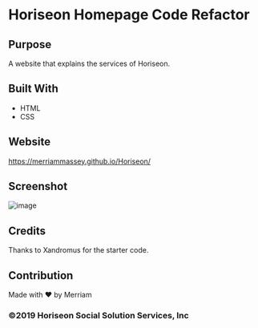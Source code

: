 # Horiseon Homepage Code Refactor

## Purpose
A website that explains the services of Horiseon. 

## Built With
* HTML
* CSS

## Website
https://merriammassey.github.io/Horiseon/

## Screenshot
![image](https://user-images.githubusercontent.com/77468612/107064476-c7d13a80-6798-11eb-8109-b7c2b59258d3.png)

## Credits
Thanks to Xandromus for the starter code.

## Contribution
Made with ❤️ by Merriam

### ©️2019 Horiseon Social Solution Services, Inc 